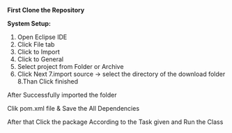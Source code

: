 **First Clone the Repository**

**System Setup:**

1. Open Eclipse IDE
2. Click File tab
3. Click to Import
4. Click to General 
5. Select project from Folder or Archive
6. Click Next
7.import source -> select the directory of the download folder
8.Than Click  finished

After Successfully imported the folder

Clik pom.xml file & Save the All Dependencies

After that Click the package According to the Task given and Run the Class 
